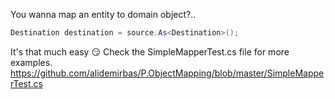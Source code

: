 You wanna map an entity to domain object?..

```csharp
Destination destination = source.As<Destination>();
```

It's that much easy 😏
Check the SimpleMapperTest.cs file for more examples. https://github.com/alidemirbas/P.ObjectMapping/blob/master/SimpleMapperTest.cs
